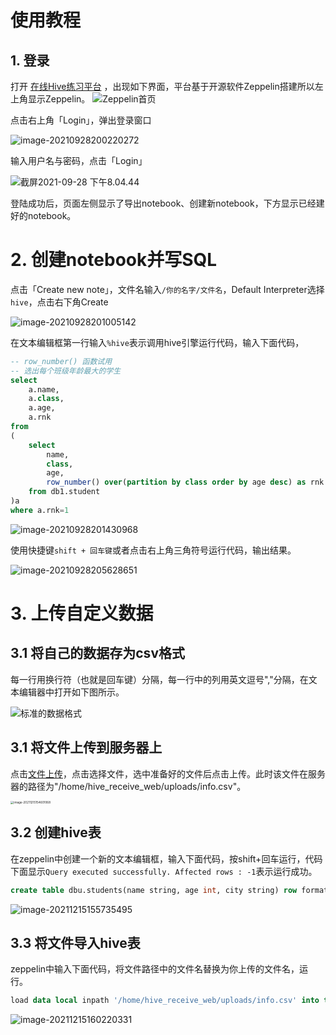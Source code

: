 # 使用教程


## 1. 登录

打开 [在线Hive练习平台](http://47.101.216.186:7089) ，出现如下界面，平台基于开源软件Zeppelin搭建所以左上角显示Zeppelin。
![Zeppelin首页](https://tva1.sinaimg.cn/large/008i3skNly1guwn1vpq2aj61hc0u0dk702.jpg)

点击右上角「Login」，弹出登录窗口

![image-20210928200220272](https://tva1.sinaimg.cn/large/008i3skNly1guwn1zz84zj61hc0u078k02.jpg)

输入用户名与密码，点击「Login」

![截屏2021-09-28 下午8.04.44](https://tva1.sinaimg.cn/large/008i3skNly1guwn249zzmj61eo0p342u02.jpg)

登陆成功后，页面左侧显示了导出notebook、创建新notebook，下方显示已经建好的notebook。

# 2. 创建notebook并写SQL
点击「Create new note」，文件名输入`/你的名字/文件名`，Default Interpreter选择`hive`，点击右下角Create

![image-20210928201005142](https://tva1.sinaimg.cn/large/008i3skNly1guwn27i4r6j60zy0m4dh602.jpg)

在文本编辑框第一行输入`%hive`表示调用hive引擎运行代码，输入下面代码，

```sql
-- row_number() 函数试用
-- 选出每个班级年龄最大的学生
select
    a.name,
    a.class,
    a.age,
    a.rnk
from
(
    select
        name,
        class,
        age,
        row_number() over(partition by class order by age desc) as rnk
    from db1.student
)a 
where a.rnk=1
```



![image-20210928201430968](https://tva1.sinaimg.cn/large/008i3skNly1guwn2b359tj61hc0u0q7t02.jpg)

使用快捷键`shift + 回车键`或者点击右上角三角符号运行代码，输出结果。

![image-20210928205628651](https://tva1.sinaimg.cn/large/008i3skNly1guwn2cz3dgj61hc0u0tdz02.jpg)

# 3. 上传自定义数据

## 3.1 将自己的数据存为csv格式

每一行用换行符（也就是回车键）分隔，每一行中的列用英文逗号","分隔，在文本编辑器中打开如下图所示。

![标准的数据格式](/Users/yh/Documents/卖课/0-课程内容/pics/image-20211215154327306.png)

## 3.1 将文件上传到服务器上

点击[文件上传](http://47.101.216.186:5101/upload)，点击选择文件，选中准备好的文件后点击上传。此时该文件在服务器的路径为"/home/hive_receive_web/uploads/info.csv"。

<img src="/Users/yh/Documents/卖课/0-课程内容/pics/image-20211215154601068.png" alt="image-20211215154601068" style="zoom: 33%;" />

## 3.2 创建hive表

在zeppelin中创建一个新的文本编辑框，输入下面代码，按shift+回车运行，代码下面显示`Query executed successfully. Affected rows : -1`表示运行成功。

```sql
create table dbu.students(name string, age int, city string) row format delimited fields terminated by ',';
```

![image-20211215155735495](/Users/yh/Documents/卖课/0-课程内容/pics/image-20211215155735495.png)

## 3.3 将文件导入hive表

zeppelin中输入下面代码，将文件路径中的文件名替换为你上传的文件名，运行。

```sql
load data local inpath '/home/hive_receive_web/uploads/info.csv' into table dbu.students
```

![image-20211215160220331](/Users/yh/Documents/卖课/0-课程内容/pics/image-20211215160220331.png)

